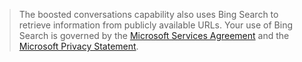 >  
>The boosted conversations capability also uses Bing Search to retrieve information from publicly available URLs. Your use of Bing Search is governed by the [Microsoft Services Agreement](https://go.microsoft.com/fwlink/?linkid=2178408) and the [Microsoft Privacy Statement](https://go.microsoft.com/fwlink/?LinkId=521839).